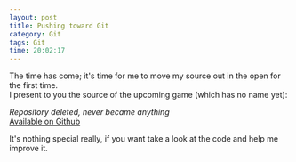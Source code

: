 ```yaml
---
layout: post
title: Pushing toward Git
category: Git
tags: Git
time: 20:02:17
---
```

The time has come; it's time for me to move my source out in the open for the first time.   
I present to you the source of the upcoming game (which has no name yet):

*Repository deleted, never became anything*  
[Available on Github](http://github.com/treeman/)

It's nothing special really, if you want take a look at the code and help me improve it.

